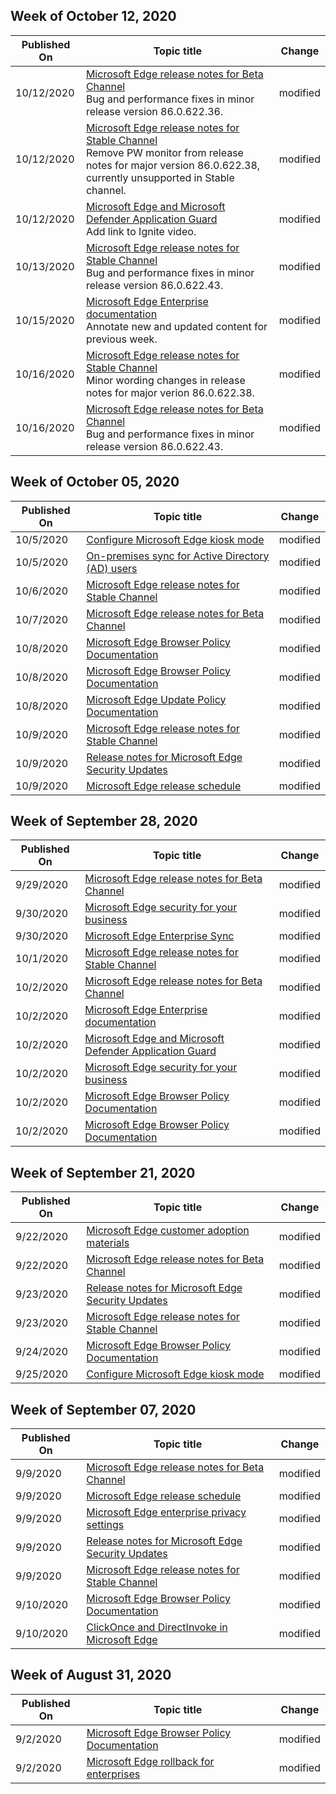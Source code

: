 <!-- This file is generated automatically each week. Changes made to this file will be overwritten.-->


## Week of October 12, 2020


| Published On |Topic title | Change |
|------|------------|--------|
| 10/12/2020 | [Microsoft Edge release notes for Beta Channel](/DeployEdge/microsoft-edge-relnote-beta-channel)<br>Bug and performance fixes in minor release version 86.0.622.36. | modified |
| 10/12/2020 | [Microsoft Edge release notes for Stable Channel](/DeployEdge/microsoft-edge-relnote-stable-channel)<br>Remove PW monitor from release notes for major version 86.0.622.38, currently unsupported in Stable channel. | modified |
| 10/12/2020 | [Microsoft Edge and Microsoft Defender Application Guard](/DeployEdge/microsoft-edge-security-windows-defender-application-guard)<br>Add link to Ignite video. | modified |
| 10/13/2020 | [Microsoft Edge release notes for Stable Channel](/DeployEdge/microsoft-edge-relnote-stable-channel)<br>Bug and performance fixes in minor release version 86.0.622.43. | modified |
| 10/15/2020 | [Microsoft Edge Enterprise documentation](/DeployEdge/index)<br>Annotate new and updated content for previous week. | modified |
| 10/16/2020 | [Microsoft Edge release notes for Stable Channel](/DeployEdge/microsoft-edge-relnote-stable-channel)<br>Minor wording changes in release notes for major verion 86.0.622.38. | modified |
| 10/16/2020 | [Microsoft Edge release notes for Beta Channel](/DeployEdge/microsoft-edge-relnote-beta-channel)<br>Bug and performance fixes in minor release version 86.0.622.43. | modified |


## Week of October 05, 2020


| Published On |Topic title | Change |
|------|------------|--------|
| 10/5/2020 | [Configure Microsoft Edge kiosk mode](/DeployEdge/microsoft-edge-configure-kiosk-mode) | modified |
| 10/5/2020 | [On-premises sync for Active Directory (AD) users](/DeployEdge/microsoft-edge-on-premises-sync) | modified |
| 10/6/2020 | [Microsoft Edge release notes for Stable Channel](/DeployEdge/microsoft-edge-relnote-stable-channel) | modified |
| 10/7/2020 | [Microsoft Edge release notes for Beta Channel](/DeployEdge/microsoft-edge-relnote-beta-channel) | modified |
| 10/8/2020 | [Microsoft Edge Browser Policy Documentation](/DeployEdge/browser-policies/microsoft-edge-policies) | modified |
| 10/8/2020 | [Microsoft Edge Browser Policy Documentation](/DeployEdge/microsoft-edge-policies) | modified |
| 10/8/2020 | [Microsoft Edge Update Policy Documentation](/DeployEdge/microsoft-edge-update-policies) | modified |
| 10/9/2020 | [Microsoft Edge release notes for Stable Channel](/DeployEdge/microsoft-edge-relnote-stable-channel) | modified |
| 10/9/2020 | [Release notes for Microsoft Edge Security Updates](/DeployEdge/microsoft-edge-relnotes-security) | modified |
| 10/9/2020 | [Microsoft Edge release schedule](/DeployEdge/microsoft-edge-release-schedule) | modified |


## Week of September 28, 2020


| Published On |Topic title | Change |
|------|------------|--------|
| 9/29/2020 | [Microsoft Edge release notes for Beta Channel](/DeployEdge/microsoft-edge-relnote-beta-channel) | modified |
| 9/30/2020 | [Microsoft Edge security for your business](/DeployEdge/ms-edge-security-for-business) | modified |
| 9/30/2020 | [Microsoft Edge Enterprise Sync](/DeployEdge/microsoft-edge-enterprise-sync) | modified |
| 10/1/2020 | [Microsoft Edge release notes for Stable Channel](/DeployEdge/microsoft-edge-relnote-stable-channel) | modified |
| 10/2/2020 | [Microsoft Edge release notes for Beta Channel](/DeployEdge/microsoft-edge-relnote-beta-channel) | modified |
| 10/2/2020 | [Microsoft Edge Enterprise documentation](/DeployEdge/index) | modified |
| 10/2/2020 | [Microsoft Edge and Microsoft Defender Application Guard](/DeployEdge/microsoft-edge-security-windows-defender-application-guard) | modified |
| 10/2/2020 | [Microsoft Edge security for your business](/DeployEdge/ms-edge-security-for-business) | modified |
| 10/2/2020 | [Microsoft Edge Browser Policy Documentation](/DeployEdge/browser-policies/microsoft-edge-policies) | modified |
| 10/2/2020 | [Microsoft Edge Browser Policy Documentation](/DeployEdge/microsoft-edge-policies) | modified |


## Week of September 21, 2020


| Published On |Topic title | Change |
|------|------------|--------|
| 9/22/2020 | [Microsoft Edge customer adoption materials](/DeployEdge/microsoft-edge-customer-adoption-kit) | modified |
| 9/22/2020 | [Microsoft Edge release notes for Beta Channel](/DeployEdge/microsoft-edge-relnote-beta-channel) | modified |
| 9/23/2020 | [Release notes for Microsoft Edge Security Updates](/DeployEdge/microsoft-edge-relnotes-security) | modified |
| 9/23/2020 | [Microsoft Edge release notes for Stable Channel](/DeployEdge/microsoft-edge-relnote-stable-channel) | modified |
| 9/24/2020 | [Microsoft Edge Browser Policy Documentation](/DeployEdge/microsoft-edge-policies) | modified |
| 9/25/2020 | [Configure Microsoft Edge kiosk mode](/DeployEdge/microsoft-edge-configure-kiosk-mode) | modified |


## Week of September 07, 2020


| Published On |Topic title | Change |
|------|------------|--------|
| 9/9/2020 | [Microsoft Edge release notes for Beta Channel](/DeployEdge/microsoft-edge-relnote-beta-channel) | modified |
| 9/9/2020 | [Microsoft Edge release schedule](/DeployEdge/microsoft-edge-release-schedule) | modified |
| 9/9/2020 | [Microsoft Edge enterprise privacy settings](/DeployEdge/microsoft-edge-enterprise-privacy-settings) | modified |
| 9/9/2020 | [Release notes for Microsoft Edge Security Updates](/DeployEdge/microsoft-edge-relnotes-security) | modified |
| 9/9/2020 | [Microsoft Edge release notes for Stable Channel](/DeployEdge/microsoft-edge-relnote-stable-channel) | modified |
| 9/10/2020 | [Microsoft Edge Browser Policy Documentation](/DeployEdge/microsoft-edge-policies) | modified |
| 9/10/2020 | [ClickOnce and DirectInvoke in Microsoft Edge](/DeployEdge/edge-learn-more-co-di) | modified |


## Week of August 31, 2020


| Published On |Topic title | Change |
|------|------------|--------|
| 9/2/2020 | [Microsoft Edge Browser Policy Documentation](/DeployEdge/microsoft-edge-policies) | modified |
| 9/2/2020 | [Microsoft Edge rollback for enterprises](/DeployEdge/edge-learnmore-rollback) | modified |

